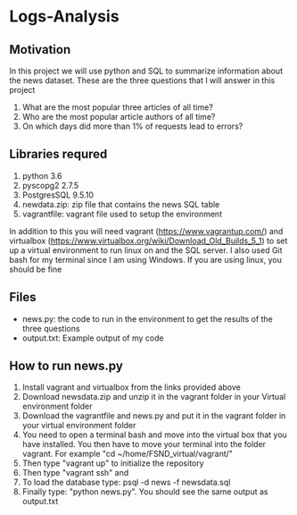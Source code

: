 # Logs-Analysis

## Motivation

In this project we will use python and SQL to summarize information about the news dataset. These are the three questions that I will answer in this project
1. What are the most popular three articles of all time?
2. Who are the most popular article authors of all time?
3. On which days did more than 1% of requests lead to errors?

## Libraries requred

1. python 3.6
2. pyscopg2 2.7.5
3. PostgresSQL 9.5.10
4. newdata.zip: zip file that contains the news SQL table
5. vagrantfile: vagrant file used to setup the environment

In addition to this you will need vagrant (https://www.vagrantup.com/) and virtualbox (https://www.virtualbox.org/wiki/Download_Old_Builds_5_1) to set up a virtual environment to run linux on and the SQL server. I also used Git bash for my terminal since I am using Windows. If you are using linux, you should be fine

## Files
- news.py: the code to run in the environment to get the results of the three questions
- output.txt: Example output of my code

## How to run news.py
1. Install vagrant and virtualbox from the links provided above
2. Download newsdata.zip and unzip it in the vagrant folder in your Virtual environment folder
3. Download the vagrantfile and news.py and put it in the vagrant folder in your virtual environment folder
4. You need to open a terminal bash and move into the virtual box that you have installed. You then have to move your terminal into the folder vagrant. For example "cd ~/home/FSND_virtual/vagrant/"
5. Then type "vagrant up" to initialize the repository 
6. Then type "vagrant ssh" and 
8. To load the database type: psql -d news -f newsdata.sql
7. Finally type: "python news.py". You should see the same output as output.txt


